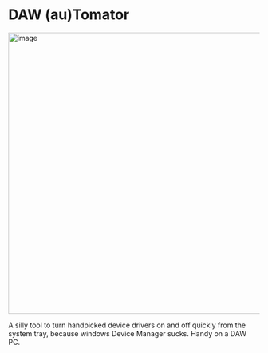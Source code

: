 # DAW (au)Tomator

<img width="562" alt="image" src="https://github.com/user-attachments/assets/3d4e298b-253a-47cf-b368-0191c3c61361" />

A silly tool to turn handpicked device drivers on and off quickly from the system tray, because windows Device Manager sucks. Handy on a DAW PC.
